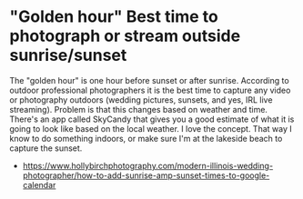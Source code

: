 # "Golden hour" Best time to photograph or stream outside sunrise/sunset

The "golden hour" is one hour before sunset or after sunrise. According to outdoor professional photographers it is the best time to capture any video or photography outdoors (wedding pictures, sunsets, and yes, IRL live streaming). Problem is that this changes based on weather and time. There's an app called SkyCandy that gives you a good estimate of what it is going to look like based on the local weather. I love the concept. That way I know to do something indoors, or make sure I'm at the lakeside beach to capture the sunset.

* <https://www.hollybirchphotography.com/modern-illinois-wedding-photographer/how-to-add-sunrise-amp-sunset-times-to-google-calendar>

